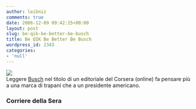 ```yaml
---
author: leibniz
comments: true
date: 2006-12-09 09:42:15+00:00
layout: post
slug: be-qik-be-better-be-busch
title: Be QIK Be Better Be Busch
wordpress_id: 2343
categories:
- 'null'
---
```


![](http://www.leibniz-blogs.it/gallery/busch.jpg)   
Leggere [Busch](http://www.corriere.it/Primo_Piano/Editoriali/2006/12_Dicembre/09/ronchey.shtml) nel titolo di un editoriale del Corsera (online) fa pensare più a una marca di trapani che a un presidente americano. 

### Corriere della Sera
